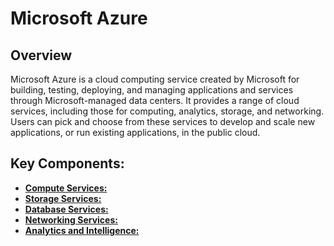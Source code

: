 # Microsoft Azure
## Overview
Microsoft Azure is a cloud computing service created by Microsoft for building, testing, deploying, and managing applications and services through Microsoft-managed data centers. It provides a range of cloud services, including those for computing, analytics, storage, and networking. Users can pick and choose from these services to develop and scale new applications, or run existing applications, in the public cloud.

## Key Components:
- **[Compute Services:](https://github.com/georgemarantos/Microsoft/tree/main/Azure/Compute/)**
- **[Storage Services:](https://github.com/georgemarantos/Microsoft/tree/main/Azure/Storage/)**
- **[Database Services:](https://github.com/georgemarantos/Microsoft/tree/main/Azure/Database/)**
- **[Networking Services:](https://github.com/georgemarantos/Microsoft/tree/main/Azure/Networking/)**
- **[Analytics and Intelligence:](https://github.com/georgemarantos/Microsoft/tree/main/Azure/Analytics/)**